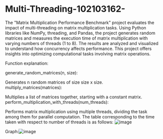 # Multi-Threading-102103162-

The "Matrix Multiplication Performance Benchmark" project evaluates the impact of multi-threading on matrix multiplication tasks. Using Python libraries like NumPy, threading, and Pandas, the project generates random matrices and measures the execution time of matrix multiplication with varying numbers of threads (1 to 8). The results are analyzed and visualized to understand how concurrency affects performance. This project offers insights into optimizing computational tasks involving matrix operations.

Function explanation:

generate_random_matrices(n, size):

Generates n random matrices of size size x size.
multiply_matrices(matrices):

Multiplies a list of matrices together, starting with a constant matrix.
perform_multiplication_with_threads(num_threads):

Performs matrix multiplication using multiple threads, dividing the task among them for parallel computation.
The table corresponding to the time taken with respect to number of threads is as follows: ![image](https://github.com/arnavroh45/Multi-Threading-102103162-/assets/58484869/5782a5a1-821d-433a-9360-3f02aa9a5b9a)


Graph:![image](https://github.com/arnavroh45/Multi-Threading-102103162-/assets/58484869/c061d8c2-3805-4b1e-b0b1-197f7fd9b460)
